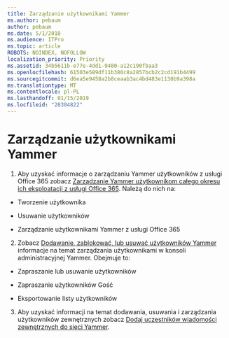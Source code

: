 ```yaml
---
title: Zarządzanie użytkownikami Yammer
ms.author: pebaum
author: pebaum
ms.date: 5/1/2018
ms.audience: ITPro
ms.topic: article
ROBOTS: NOINDEX, NOFOLLOW
localization_priority: Priority
ms.assetid: 34b5611b-e77e-4dd1-9480-a12c190fbaa3
ms.openlocfilehash: 61503e589df11b380c8a2857bcb2c2cd191b4499
ms.sourcegitcommit: d6ea5e9458a2b8ceaab3ac4bd483e1130b9a398a
ms.translationtype: MT
ms.contentlocale: pl-PL
ms.lasthandoff: 01/15/2019
ms.locfileid: "28304822"
---
```

# <a name="managing-yammer-users"></a>Zarządzanie użytkownikami Yammer

1. Aby uzyskać informacje o zarządzaniu Yammer użytkowników z usługi Office 365 zobacz [Zarządzanie Yammer użytkownikom całego okresu ich eksploatacji z usługi Office 365](https://support.office.com/article/6c4c8fff-6444-404a-bffc-f9da0bcc3039). Należą do nich na:
    
  - Tworzenie użytkownika
    
  - Usuwanie użytkowników
    
  - Zarządzanie użytkownikami Yammer z usługi Office 365
    
2. Zobacz [Dodawanie, zablokować, lub usuwać użytkowników Yammer](http://alchemyportal.azurewebsites.net/Rule/ManageYammer%20users%20across%20their%20lifecycle%20from%20Office%20365) informacje na temat zarządzania użytkownikami w konsoli administracyjnej Yammer. Obejmuje to: 
    
  - Zapraszanie lub usuwanie użytkowników
    
  - Zapraszanie użytkowników Gość
    
  - Eksportowanie listy użytkowników
    
3. Aby uzyskać informacji na temat dodawania, usuwania i zarządzania użytkowników zewnętrznych zobacz [Dodaj uczestników wiadomości zewnętrznych do sieci Yammer](https://support.office.com/article/423653bb-86b2-4eac-9d7e-dca121f7c16c).
    

